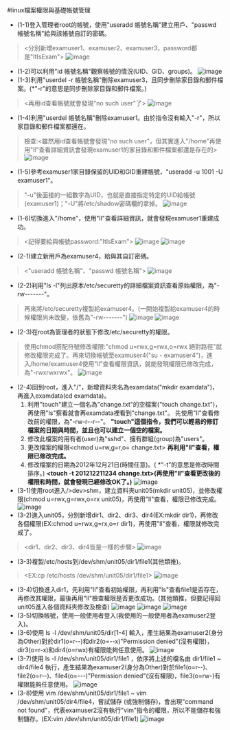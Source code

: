#linux檔案權限與基礎帳號管理

* (1-1)登入管理者root的帳號，使用"useradd 帳號名稱"建立用戶、"passwd 帳號名稱"給與該帳號自訂的密碼。
 > <分別新增examuser1、examuser2、examuser3，password都是"ItIsExam">
 ![image](https://github.com/YANGshujun1110/107-1-ntcu-linux/blob/HW-3/ACS107109/img1-1.png)
* (1-2)可以利用"id 帳號名稱"觀察帳號的情況(UID、GID、groups)。
![image](https://github.com/YANGshujun1110/107-1-ntcu-linux/blob/HW-3/ACS107109/img1-2.png)
* (1-3)利用"userdel -r 帳號名稱"刪除examuser3，且同步刪除家目錄和郵件檔案。(*"-r"的意思是同步刪除家目錄和郵件檔案。)
 > <再用id查看帳號就會發現"no such user"了>
 ![image](https://github.com/YANGshujun1110/107-1-ntcu-linux/blob/HW-3/ACS107109/img1-3.png)
* (1-4)利用"userdel 帳號名稱"刪除examuser1。由於指令沒有輸入"-r"，所以家目錄和郵件檔案都還在。
 > 檢查:<雖然用id查看帳號會發現"no such user"，但其實進入"/home"再使用"ll"查看詳細資訊會發現examuser1的家目錄和郵件檔案都還是存在的>
 ![image](https://github.com/YANGshujun1110/107-1-ntcu-linux/blob/HW-3/ACS107109/img1-4.png)
* (1-5)參考examuser1家目錄保留的UID和GID重建帳號，"useradd -u 1001 -U examuser1"。
 > "-u"後面接的一組數字為UID，也就是直接指定特定的UID給帳號(examuser1)；"-U"將/etc/shadow密碼欄的拿掉。
 ![image](https://github.com/YANGshujun1110/107-1-ntcu-linux/blob/HW-3/ACS107109/img1-5.PNG)
* (1-6)切換進入"/home"，使用"ll"查看詳細資訊，就會發現examuser1重建成功。
 > <記得要給與帳號password:"ItIsExam">
 ![image](https://github.com/YANGshujun1110/107-1-ntcu-linux/blob/HW-3/ACS107109/img1-6.png)
 ![image](https://github.com/YANGshujun1110/107-1-ntcu-linux/blob/HW-3/ACS107109/img1-6-1.PNG)
* (2-1)建立新用戶為examuser4，給與其自訂密碼。
 > <"useradd 帳號名稱"、"passwd 帳號名稱">
 ![image](https://github.com/YANGshujun1110/107-1-ntcu-linux/blob/HW-3/ACS107109/img2-1.PNG)
* (2-2)利用"ls -l"列出原本/etc/securetty的詳細檔案資訊查看原始權限，為"-rw-------"。
 > 再來將/etc/securetty複製給examuser4。(一開始複製給examuser4的時候權限尚未改變，依舊為"-rw-------")
 ![image](https://github.com/YANGshujun1110/107-1-ntcu-linux/blob/HW-3/ACS107109/img2-2.jpg)
 ![image](https://github.com/YANGshujun1110/107-1-ntcu-linux/blob/HW-3/ACS107109/img2-2-1.jpg)
* (2-3)在root為管理者的狀態下修改/etc/securetty的權限。
 > 使用chmod搭配符號修改權限:"chmod u=rwx,g=rwx,o=rwx 絕對路徑"就修改權限完成了。再來切換帳號至examuser4("su - examuser4")，進入/home/examuser4使用"ll"查看權限資訊，就能發現權限已修改完成，為"-rwxrwxrwx"。
 ![image](https://github.com/YANGshujun1110/107-1-ntcu-linux/blob/HW-3/ACS107109/img2-3.png)
* (2-4)回到root，進入"/"，新增資料夾名為examdata("mkdir examdata")，再進入examdata(cd examdata)。
     1. 利用"touch"建立一個名為"change.txt"的空檔案("touch change.txt")，再使用"ls"察看就會再examdata裡看到"change.txt"。
        先使用"ll"查看修改前的權限，為"-rw-r--r--"。
        **"touch"這個指令，我們可以輕易的修訂檔案的日期與時間，並且也可以建立一個空的檔案。**
     2. 修改此檔案的用有者(user)為"sshd"<chown sshd change.txt>、擁有群組(group)為"users"<chgrp users change.txt>。
     3. 更改檔案的權限<chmod u=rw,g=r,o= change.txt>
        **再利用"ll"查看，權限已修改完成。**
     4. 修改檔案的日期為2012年12月21日(時間任意)。( *"-t"的意思是修改時間排序。)
        **<touch -t 201212211234 change.txt>(再使用"ll"查看更改後的權限和時間，就會發現已經修改OK了。)**
![image](https://github.com/YANGshujun1110/107-1-ntcu-linux/blob/HW-3/ACS107109/img2-4.png)
* (3-1)使用root進入/>dev>shm，建立資料夾unit05(mkdir unit05)，並修改權限(chmod u=rwx,g=rwx,o=rx unit05)，再使用"ll"查看，權限已修改完成。
![image](https://github.com/YANGshujun1110/107-1-ntcu-linux/blob/HW-3/ACS107109/img3-1.png)
* (3-2)進入unit05，分別新增dir1、dir2、dir3、dir4(EX:mkdir dir1)，再修改各個權限(EX:chmod u=rwx,g=rx,o=r dir1)，再使用"ll"查看，權限就修改完成了。
 > <dir1、dir2、dir3、dir4皆是一樣的步驟>
![image](https://github.com/YANGshujun1110/107-1-ntcu-linux/blob/HW-3/ACS107109/img3-2.png)
* (3-3)複製/etc/hosts到/dev/shm/unit05/dir1/file1(其他類推)。
 > <EX:cp /etc/hosts /dev/shm/unit05/dir1/file1>
![image](https://github.com/YANGshujun1110/107-1-ntcu-linux/blob/HW-3/ACS107109/img3-3.png)
* (3-4)切換進入dir1，先利用"ll"查看初始權限，再利用"ls"查看file1是否存在，再修改其權限，最後再用"ll"檢查權限是否更改成功。(其他類推，但要記得回unit05進入各個資料夾修改及檢查)
![image](https://github.com/YANGshujun1110/107-1-ntcu-linux/blob/HW-3/ACS107109/img3-4.PNG)
![image](https://github.com/YANGshujun1110/107-1-ntcu-linux/blob/HW-3/ACS107109/img3-4-1.PNG)
![image](https://github.com/YANGshujun1110/107-1-ntcu-linux/blob/HW-3/ACS107109/img3-4-2.PNG)
* (3-5)切換帳號，使用一般使用者登入(我使用的一般使用者為examuser2登入)。
* (3-6)使用 ls -l /dev/shm/unit05/dir[1-4] 輸入，產生結果為examuser2(身分為Other)對於dir1(o=r--)和dir2(o=--x)"Permission denied"(沒有權限)，dir3(o=r-x)和dir4(o=rwx)有權限能夠任意使用。
![image](https://github.com/YANGshujun1110/107-1-ntcu-linux/blob/HW-3/ACS107109/img3-5.PNG)
* (3-7)使用 ls -l /dev/shm/unit05/dir1/file1 ，依序將上述的檔名由 dir1/file1 ~ dir4/file4 執行，產生結果為examuser2(身分為Other)對於file1(o=r--)、file2(o=r--)、file4(o=---)"Permission denied"(沒有權限)，file3(o=rw-)有權限能夠任意使用。
![image](https://github.com/YANGshujun1110/107-1-ntcu-linux/blob/HW-3/ACS107109/img3-7.PNG)
* (3-8)使用 vim /dev/shm/unit05/dir1/file1 ~ vim /dev/shm/unit05/dir4/file4，嘗試儲存 (或強制儲存)，會出現"command not found"，代表examuser2沒有執行"vim"指令的權限，所以不能儲存和強制儲存。(EX:vim /dev/shm/unit05/dir1/file1)
![image](https://github.com/YANGshujun1110/107-1-ntcu-linux/blob/HW-3/ACS107109/img3-8.jpg)
